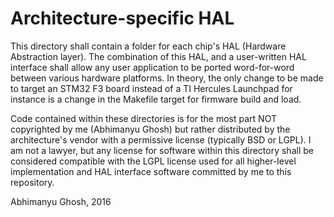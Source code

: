 # Architecture-specific HAL

This directory shall contain a folder for each chip's HAL (Hardware 
Abstraction layer). The combination of this HAL, and a user-written HAL 
interface shall allow any user application to be ported word-for-word 
between various hardware platforms. In theory, the only change to be 
made to target an STM32 F3 board instead of a TI Hercules Launchpad for 
instance is a change in the Makefile target for firmware build and load.

Code contained within these directories is for the most part NOT 
copyrighted by me (Abhimanyu Ghosh) but rather distributed by the 
architecture's vendor with a permissive license (typically BSD or LGPL). 
I am not a lawyer, but any license for software within this directory shall 
be considered compatible with the LGPL license used for all higher-level 
implementation and HAL interface software committed by me to this repository.

Abhimanyu Ghosh, 2016
